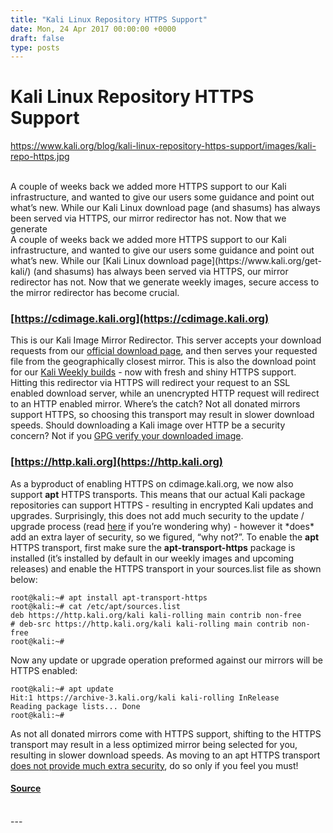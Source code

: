 ```yaml
---
title: "Kali Linux Repository HTTPS Support"
date: Mon, 24 Apr 2017 00:00:00 +0000
draft: false
type: posts
---
```

# Kali Linux Repository HTTPS Support
https://www.kali.org/blog/kali-linux-repository-https-support/images/kali-repo-https.jpg
<br/>

<br/>
A couple of weeks back we added more HTTPS support to our Kali infrastructure, and wanted to give our users some guidance and point out what&rsquo;s new. While our Kali Linux download page (and shasums) has always been served via HTTPS, our mirror redirector has not. Now that we generate
<br/>
A couple of weeks back we added more HTTPS support to our Kali infrastructure, and wanted to give our users some guidance and point out what’s new. While our [Kali Linux download page](https://www.kali.org/get-kali/) (and shasums) has always been served via HTTPS, our mirror redirector has not. Now that we generate weekly images, secure access to the mirror redirector has become crucial.

### [https://cdimage.kali.org](https://cdimage.kali.org)

This is our Kali Image Mirror Redirector. This server accepts your download requests from our [official download page](https://www.kali.org/get-kali/), and then serves your requested file from the geographically closest mirror. This is also the download point for our [Kali Weekly builds](https://cdimage.kali.org/kali-weekly/) - now with fresh and shiny HTTPS support. Hitting this redirector via HTTPS will redirect your request to an SSL enabled download server, while an unencrypted HTTP request will redirect to an HTTP enabled mirror. Where’s the catch? Not all donated mirrors support HTTPS, so choosing this transport may result in slower download speeds. Should downloading a Kali image over HTTP be a security concern? Not if you [GPG verify your downloaded image](https://www.kali.org/docs/introduction/download-official-kali-linux-images/).

### [https://http.kali.org](https://http.kali.org)

As a byproduct of enabling HTTPS on cdimage.kali.org, we now also support **apt** HTTPS transports. This means that our actual Kali package repositories can support HTTPS - resulting in encrypted Kali updates and upgrades. Surprisingly, this does not add much security to the update / upgrade process (read [here](https://askubuntu.com/questions/146108/how-to-use-https-with-apt-get) if you’re wondering why) - however it \*does\* add an extra layer of security, so we figured, “why not?”. To enable the **apt** HTTPS transport, first make sure the **apt-transport-https** package is installed (it’s installed by default in our weekly images and upcoming releases) and enable the HTTPS transport in your sources.list file as shown below:

```console
root@kali:~# apt install apt-transport-https
root@kali:~# cat /etc/apt/sources.list
deb https://http.kali.org/kali kali-rolling main contrib non-free
# deb-src https://http.kali.org/kali kali-rolling main contrib non-free
root@kali:~#
```

Now any update or upgrade operation preformed against our mirrors will be HTTPS enabled:

```console
root@kali:~# apt update
Hit:1 https://archive-3.kali.org/kali kali-rolling InRelease
Reading package lists... Done
root@kali:~#
```

As not all donated mirrors come with HTTPS support, shifting to the HTTPS transport may result in a less optimized mirror being selected for you, resulting in slower download speeds. As moving to an apt HTTPS transport [does not provide much extra security](https://askubuntu.com/questions/146108/how-to-use-https-with-apt-get), do so only if you feel you must!

#### [Source](https://www.kali.org/blog/kali-linux-repository-https-support/)

<br/>
---

